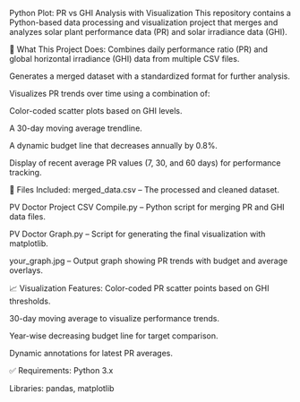 Python Plot: PR vs GHI Analysis with Visualization
This repository contains a Python-based data processing and visualization project that merges and analyzes solar plant performance data (PR) and solar irradiance data (GHI).

🔧 What This Project Does:
Combines daily performance ratio (PR) and global horizontal irradiance (GHI) data from multiple CSV files.

Generates a merged dataset with a standardized format for further analysis.

Visualizes PR trends over time using a combination of:

Color-coded scatter plots based on GHI levels.

A 30-day moving average trendline.

A dynamic budget line that decreases annually by 0.8%.

Display of recent average PR values (7, 30, and 60 days) for performance tracking.

📁 Files Included:
merged_data.csv – The processed and cleaned dataset.

PV Doctor Project CSV Compile.py – Python script for merging PR and GHI data files.

PV Doctor Graph.py – Script for generating the final visualization with matplotlib.

your_graph.jpg – Output graph showing PR trends with budget and average overlays.

📈 Visualization Features:
Color-coded PR scatter points based on GHI thresholds.

30-day moving average to visualize performance trends.

Year-wise decreasing budget line for target comparison.

Dynamic annotations for latest PR averages.

✅ Requirements:
Python 3.x

Libraries: pandas, matplotlib
